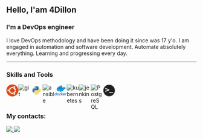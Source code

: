 ## Hello, I'am 4Dillon

### I'm a DevOps engineer

I love DevOps methodology and have been doing it since was 17 y'o.
I am engaged in automation and software development. Automate absolutely everything.
Learning and progressing every day.

---

### Skills and Tools

<img align="left" alt="linux" width="32px" src="https://raw.githubusercontent.com/github/explore/80688e429a7d4ef2fca1e82350fe8e3517d3494d/topics/ubuntu/ubuntu.png" />
<img align="left" alt="git" width="32px" src="https://avatars.githubusercontent.com/u/18133?s=200&v=4" />
<img align="left" alt="python" width="32px" src="https://raw.githubusercontent.com/github/explore/80688e429a7d4ef2fca1e82350fe8e3517d3494d/topics/python/python.png" />
<img align="left" alt="ansible" width="32px" src="https://avatars.githubusercontent.com/u/1507452?s=200&v=4" />
<img align="left" alt="docker" width="32px" src="https://raw.githubusercontent.com/github/explore/80688e429a7d4ef2fca1e82350fe8e3517d3494d/topics/docker/docker.png" />
<img align="left" alt="kubernetes" width="32px" src="https://avatars.githubusercontent.com/u/13629408?s=200&v=4" />
<img align="left" alt="jenkins" width="32px" src="https://avatars.githubusercontent.com/u/107424?s=200&v=4" />
<img align="left" alt="PostgreSQL" width="32px" src="https://avatars.githubusercontent.com/u/177543?s=200&v=4" />
<img align="left" alt="Terminal" width="32px" src="https://raw.githubusercontent.com/github/explore/d92924b1d925bb134e308bd29c9de6c302ed3beb/topics/terminal/terminal.png" />

<br />
<br />
<br />

### My contacts:

<a href="https://t.me/devdill">  <img src = "https://avatars.githubusercontent.com/u/6113871?s=200&v=4" width="32px" /> </a> 
<a href="https://t.me/dedill1">  <img src = "https://cdn4.telegram-cdn.org/file/ppEzIsoIFOrv1xJwHWOq-AveRNtAl0wxkZl5bc39ORI6xzU88G4A1NZ-seLj1p3EyXFkXZ7gqedfoMOnKTYXL-JZF0vJB3JTGEtRM6SGi4RXhH7XAfAIRuxR0Ytpf5pYuTbNVROFp7DdP6Fq3G-yXI76QtQz47z_xN0p9ZrgoJvaeewZDLhtLFH1pc_6FdE8F8BwyP_t91tCwYvB3J-AwP-q_RjqPS_ncWQrULx7FfzniY7rZkN2NpGwwAou3BJRINUhMOkrfJ_SPNzG-0Tdzl2_94BI_c_98dQ8gQjHD6ERSutNVZ0H2gA0OZB0v9upGHLJy_qnCRD4BD8ZrN2hhA.jpg" width="32px" /> </a> 


